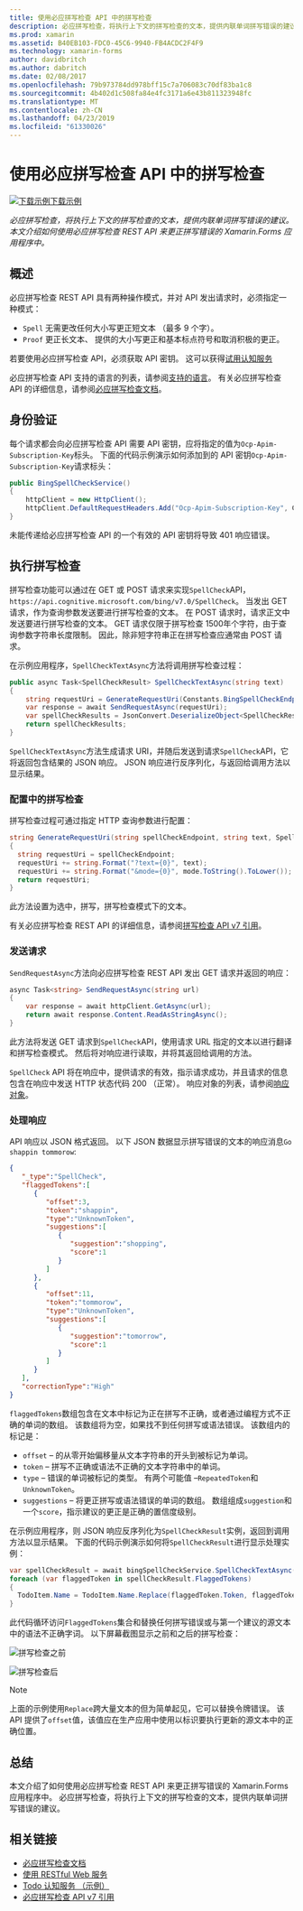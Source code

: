 ```yaml
---
title: 使用必应拼写检查 API 中的拼写检查
description: 必应拼写检查，将执行上下文的拼写检查的文本，提供内联单词拼写错误的建议。 本文介绍如何使用必应拼写检查 REST API 来更正拼写错误的 Xamarin.Forms 应用程序中。
ms.prod: xamarin
ms.assetid: B40EB103-FDC0-45C6-9940-FB4ACDC2F4F9
ms.technology: xamarin-forms
author: davidbritch
ms.author: dabritch
ms.date: 02/08/2017
ms.openlocfilehash: 79b973784dd978bff15c7a706083c70df83ba1c8
ms.sourcegitcommit: 4b402d1c508fa84e4fc3171a6e43b811323948fc
ms.translationtype: MT
ms.contentlocale: zh-CN
ms.lasthandoff: 04/23/2019
ms.locfileid: "61330026"
---
```

# <a name="spell-checking-using-the-bing-spell-check-api"></a>使用必应拼写检查 API 中的拼写检查

[![下载示例](~/media/shared/download.png)下载示例](https://developer.xamarin.com/samples/xamarin-forms/WebServices/TodoCognitiveServices/)

_必应拼写检查，将执行上下文的拼写检查的文本，提供内联单词拼写错误的建议。本文介绍如何使用必应拼写检查 REST API 来更正拼写错误的 Xamarin.Forms 应用程序中。_

## <a name="overview"></a>概述

必应拼写检查 REST API 具有两种操作模式，并对 API 发出请求时，必须指定一种模式：

- `Spell` 无需更改任何大小写更正短文本 （最多 9 个字）。
- `Proof` 更正长文本、 提供的大小写更正和基本标点符号和取消积极的更正。

若要使用必应拼写检查 API，必须获取 API 密钥。 这可以获得[试用认知服务](https://azure.microsoft.com/try/cognitive-services/)

必应拼写检查 API 支持的语言的列表，请参阅[支持的语言](/azure/cognitive-services/bing-spell-check/bing-spell-check-supported-languages/)。 有关必应拼写检查 API 的详细信息，请参阅[必应拼写检查文档](/azure/cognitive-services/bing-spell-check/)。

## <a name="authentication"></a>身份验证

每个请求都会向必应拼写检查 API 需要 API 密钥，应将指定的值为`Ocp-Apim-Subscription-Key`标头。 下面的代码示例演示如何添加到的 API 密钥`Ocp-Apim-Subscription-Key`请求标头：

```csharp
public BingSpellCheckService()
{
    httpClient = new HttpClient();
    httpClient.DefaultRequestHeaders.Add("Ocp-Apim-Subscription-Key", Constants.BingSpellCheckApiKey);
}
```

未能传递给必应拼写检查 API 的一个有效的 API 密钥将导致 401 响应错误。

## <a name="performing-spell-checking"></a>执行拼写检查

拼写检查功能可以通过在 GET 或 POST 请求来实现`SpellCheck`API， `https://api.cognitive.microsoft.com/bing/v7.0/SpellCheck`。 当发出 GET 请求，作为查询参数发送要进行拼写检查的文本。 在 POST 请求时，请求正文中发送要进行拼写检查的文本。 GET 请求仅限于拼写检查 1500年个字符，由于查询参数字符串长度限制。 因此，除非短字符串正在拼写检查应通常由 POST 请求。

在示例应用程序，`SpellCheckTextAsync`方法将调用拼写检查过程：

```csharp
public async Task<SpellCheckResult> SpellCheckTextAsync(string text)
{
    string requestUri = GenerateRequestUri(Constants.BingSpellCheckEndpoint, text, SpellCheckMode.Spell);
    var response = await SendRequestAsync(requestUri);
    var spellCheckResults = JsonConvert.DeserializeObject<SpellCheckResult>(response);
    return spellCheckResults;
}
```

`SpellCheckTextAsync`方法生成请求 URI，并随后发送到请求`SpellCheck`API，它将返回包含结果的 JSON 响应。 JSON 响应进行反序列化，与返回给调用方法以显示结果。

### <a name="configuring-spell-checking"></a>配置中的拼写检查

拼写检查过程可通过指定 HTTP 查询参数进行配置：

```csharp
string GenerateRequestUri(string spellCheckEndpoint, string text, SpellCheckMode mode)
{
  string requestUri = spellCheckEndpoint;
  requestUri += string.Format("?text={0}", text);                         // text to spell check
  requestUri += string.Format("&mode={0}", mode.ToString().ToLower());    // spellcheck mode - proof or spell
  return requestUri;
}
```

此方法设置为选中，拼写，拼写检查模式下的文本。

有关必应拼写检查 REST API 的详细信息，请参阅[拼写检查 API v7 引用](/rest/api/cognitiveservices/bing-spell-check-api-v7-reference/)。

### <a name="sending-the-request"></a>发送请求

`SendRequestAsync`方法向必应拼写检查 REST API 发出 GET 请求并返回的响应：

```csharp
async Task<string> SendRequestAsync(string url)
{
    var response = await httpClient.GetAsync(url);
    return await response.Content.ReadAsStringAsync();
}
```

此方法将发送 GET 请求到`SpellCheck`API，使用请求 URL 指定的文本以进行翻译和拼写检查模式。 然后将对响应进行读取，并将其返回给调用的方法。

`SpellCheck` API 将在响应中，提供请求的有效，指示请求成功，并且请求的信息包含在响应中发送 HTTP 状态代码 200 （正常）。 响应对象的列表，请参阅[响应对象](/rest/api/cognitiveservices/bing-spell-check-api-v7-reference#response-objects)。

### <a name="processing-the-response"></a>处理响应

API 响应以 JSON 格式返回。 以下 JSON 数据显示拼写错误的文本的响应消息`Go shappin tommorow`:

```json
{  
   "_type":"SpellCheck",
   "flaggedTokens":[  
      {  
         "offset":3,
         "token":"shappin",
         "type":"UnknownToken",
         "suggestions":[  
            {  
               "suggestion":"shopping",
               "score":1
            }
         ]
      },
      {  
         "offset":11,
         "token":"tommorow",
         "type":"UnknownToken",
         "suggestions":[  
            {  
               "suggestion":"tomorrow",
               "score":1
            }
         ]
      }
   ],
   "correctionType":"High"
}
```

`flaggedTokens`数组包含在文本中标记为正在拼写不正确，或者通过编程方式不正确的单词的数组。 该数组将为空，如果找不到任何拼写或语法错误。 该数组内的标记是：

- `offset` – 的从零开始偏移量从文本字符串的开头到被标记为单词。
- `token` – 拼写不正确或语法不正确的文本字符串中的单词。
- `type` – 错误的单词被标记的类型。 有两个可能值 –`RepeatedToken`和`UnknownToken`。
- `suggestions` – 将更正拼写或语法错误的单词的数组。 数组组成`suggestion`和一个`score`，指示建议的更正是正确的置信度级别。

在示例应用程序，则 JSON 响应反序列化为`SpellCheckResult`实例，返回到调用方法以显示结果。 下面的代码示例演示如何将`SpellCheckResult`进行显示处理实例：

```csharp
var spellCheckResult = await bingSpellCheckService.SpellCheckTextAsync(TodoItem.Name);
foreach (var flaggedToken in spellCheckResult.FlaggedTokens)
{
  TodoItem.Name = TodoItem.Name.Replace(flaggedToken.Token, flaggedToken.Suggestions.FirstOrDefault().Suggestion);
}
```

此代码循环访问`FlaggedTokens`集合和替换任何拼写错误或与第一个建议的源文本中的语法不正确字词。 以下屏幕截图显示之前和之后的拼写检查：

![](spell-check-images/before-spell-check.png "拼写检查之前")

![](spell-check-images/after-spell-check.png "拼写检查后")

> [!NOTE]
> 上面的示例使用`Replace`跨大量文本的但为简单起见，它可以替换令牌错误。 该 API 提供了`offset`值，该值应在生产应用中使用以标识要执行更新的源文本中的正确位置。

## <a name="summary"></a>总结

本文介绍了如何使用必应拼写检查 REST API 来更正拼写错误的 Xamarin.Forms 应用程序中。 必应拼写检查，将执行上下文的拼写检查的文本，提供内联单词拼写错误的建议。

## <a name="related-links"></a>相关链接

- [必应拼写检查文档](/azure/cognitive-services/bing-spell-check/)
- [使用 RESTful Web 服务](~/xamarin-forms/data-cloud/consuming/rest.md)
- [Todo 认知服务 （示例）](https://developer.xamarin.com/samples/xamarin-forms/WebServices/TodoCognitiveServices/)
- [必应拼写检查 API v7 引用](/rest/api/cognitiveservices/bing-spell-check-api-v7-reference/)
